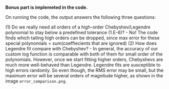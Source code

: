 **Bonus part is implemeted in the code.**

On running the code, the output answers the following three questions:

(1) Do we really need all orders of a high-order Chebyshev/Legendre polynomial to stay below a predefined tolerance (1.E-6)?
    - No! The code finds which tailing high orders can be dropped, since max error for these special polynomials = sum(coeffiecients that are ignored)
(2) How does Legendre fit compare with Chebyshev?
    - In general, the accuracy of our custom log function is comparable with both of them for small order of the polynomials. However, once we start fitting higher orders, Chebyshevs are much more well-behaved than Legendre. Legendre fits are susceptible to high errors randomly. So even though, the RMS error may be small, but the maximum error will be several orders of magnitude higher, as shown in the image `error_comparison.png`.